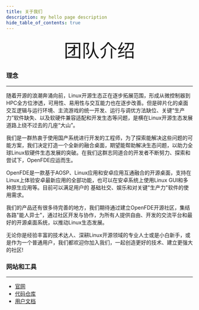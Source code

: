 ```yaml
---
title: 关于我们
description: my hello page description
hide_table_of_contents: true
---
```


<div align='center' ><font size='70'>团队介绍</font></div>

### 理念
---

随着开源的浪潮奔涌向前，Linux开源生态正在逐步拓展范围，形成从微控制器到HPC全方位渗透，可用性、易用性与交互能力也在逐步改善。但是碎片化的桌面交互逻辑与运行环境、主流游戏的统一开发、运行与调优方法缺位、关键“生产力”软件缺失、以及软硬件兼容适配和开发生态等问题，是横在Linux开源生态发展道路上绕不过去的几座“大山”。

我们是一群热衷于使用国产系统进行开发的工程师，为了探索能解决这些问题的可能方案，我们决定打造一个全新的融合桌面，期望能帮助解决生态问题，以助力全球Linux软硬件生态发展的突破。在我们这群志同道合的开发者不断努力、探索和尝试下，OpenFDE应运而生。

OpenFDE是一款基于AOSP、Linux应用和安卓应用互通融合的开源桌面，支持在Linux上体验安卓最新应用的全部功能，也可以在安卓系统上使用Linux GUI和多种原生应用等。目前可以满足用户的
基础社交、娱乐和对关键"生产力"软件的使用需求。

我们的产品还有很多待完善的地方，我们期待通过建立OpenFDE开源社区，集结各路"能人异士"，通过社区开发与协作，为所有人提供自由、开发的交流平台和最好的开源桌面系统，以推动Linux生态发展。

无论你是经验丰富的技术达人、深耕Linux开源领域的专业人士或是小白新手，或是作为一个普通用户，我们都欢迎你加入我们，一起创造更好的技术、建立更强大的社区!

### 网站和工具
---

- [官网](http://openfde.com)
- [代码仓库](http://openfde.com) 
- [用户文档](docs/category/用户文档)
